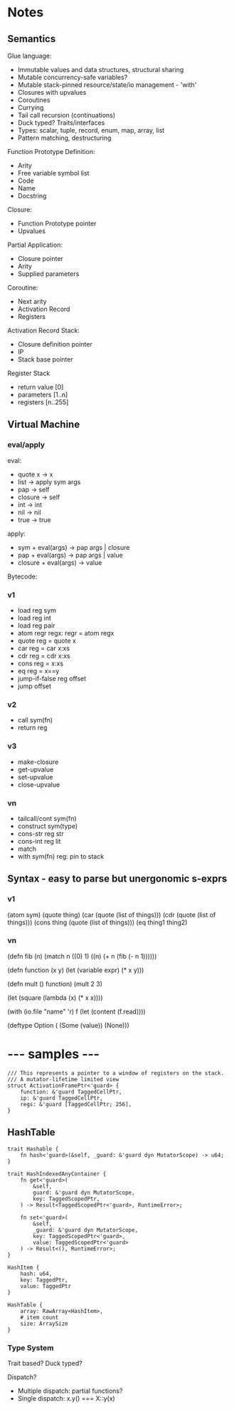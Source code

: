 # Notes

## Semantics

Glue language:
 - Immutable values and data structures, structural sharing
 - Mutable concurrency-safe variables?
 - Mutable stack-pinned resource/state/io management - 'with'
 - Closures with upvalues
 - Coroutines
 - Currying
 - Tail call recursion (continuations)
 - Duck typed? Traits/interfaces
 - Types: scalar, tuple, record, enum, map, array, list
 - Pattern matching, destructuring

 Function Prototype Definition:
  - Arity
  - Free variable symbol list
  - Code
  - Name
  - Docstring

Closure:
 - Function Prototype pointer
 - Upvalues

Partial Application:
 - Closure pointer
 - Arity
 - Supplied parameters

Coroutine:
 - Next arity
 - Activation Record
 - Registers

Activation Record Stack:
 - Closure definition pointer
 - IP
 - Stack base pointer

 Register Stack
 - return value [0]
 - parameters [1..n]
 - registers [n..255]

 ## Virtual Machine

### eval/apply

eval:
 - quote x -> x
 - list -> apply sym args
 - pap -> self
 - closure -> self
 - int -> int
 - nil -> nil
 - true -> true

apply:
 - sym + eval(args) -> pap args | closure
 - pap + eval(args) -> pap args | value
 - closure + eval(args) -> value

Bytecode:

### v1
 - load reg sym
 - load reg int
 - load reg pair
 - atom regr regx: regr = atom regx
 - quote reg = quote x
 - car reg = car x:xs
 - cdr reg = cdr x:xs
 - cons reg = x:xs
 - eq reg = x==y
 - jump-if-false reg offset
 - jump offset

### v2
 - call sym(fn)
 - return reg

### v3
 - make-closure
 - get-upvalue
 - set-upvalue
 - close-upvalue

### vn
 - tailcall/cont sym(fn)
 - construct sym(type)
 - cons-str reg str
 - cons-int reg lit
 - match
 - with sym(fn) reg: pin to stack


## Syntax - easy to parse but unergonomic s-exprs

### v1
(atom sym)
(quote thing)
(car (quote (list of things)))
(cdr (quote (list of things)))
(cons thing (quote (list of things)))
(eq thing1 thing2)

### vn
(defn fib (n)
    (match n
        ((0) 1)
        ((n) (+ n (fib (- n 1))))))

(defn function (x y)
    (let (variable expr)
        (* x y)))

(defn mult () function)
(mult 2 3)

(let (square (lambda (x) (* x x))))

(with (io.file "name" 'r) f
    (let (content (f.read))))

(deftype Option (
    (Some (value))
    (None)))



# --- samples ---

```
/// This represents a pointer to a window of registers on the stack.
/// A mutator-lifetime limited view
struct ActivationFramePtr<'guard> {
    function: &'guard TaggedCellPtr,
    ip: &'guard TaggedCellPtr,
    regs: &'guard [TaggedCellPtr; 256],
}
```


## HashTable

```
trait Hashable {
    fn hash<'guard>(&self, _guard: &'guard dyn MutatorScope) -> u64;
}

trait HashIndexedAnyContainer {
    fn get<'guard>(
        &self,
        guard: &'guard dyn MutatorScope,
        key: TaggedScopedPtr,
    ) -> Result<TaggedScopedPtr<'guard>, RuntimeError>;

    fn set<'guard>(
        &self,
        _guard: &'guard dyn MutatorScope,
        key: TaggedScopedPtr<'guard>,
        value: TaggedScopedPtr<'guard>
    ) -> Result<(), RuntimeError>;
}

HashItem {
    hash: u64,
    key: TaggedPtr,
    value: TaggedPtr
}

HashTable {
    array: RawArray<HashItem>,
    # item count
    size: ArraySize
}
```

### Type System

Trait based?  Duck typed?

Dispatch?
 * Multiple dispatch: partial functions?
 * Single dispatch: x.y() === X::y(x)
